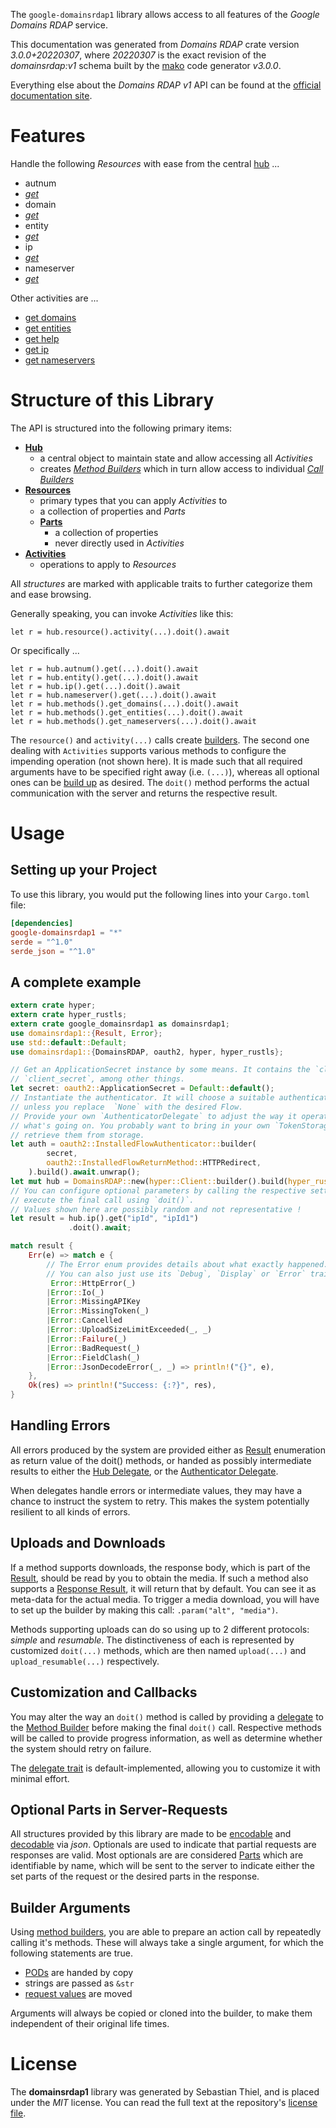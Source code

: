 <!---
DO NOT EDIT !
This file was generated automatically from 'src/mako/api/README.md.mako'
DO NOT EDIT !
-->
The `google-domainsrdap1` library allows access to all features of the *Google Domains RDAP* service.

This documentation was generated from *Domains RDAP* crate version *3.0.0+20220307*, where *20220307* is the exact revision of the *domainsrdap:v1* schema built by the [mako](http://www.makotemplates.org/) code generator *v3.0.0*.

Everything else about the *Domains RDAP* *v1* API can be found at the
[official documentation site](https://developers.google.com/domains/rdap/).
# Features

Handle the following *Resources* with ease from the central [hub](https://docs.rs/google-domainsrdap1/3.0.0+20220307/google_domainsrdap1/DomainsRDAP) ... 

* autnum
 * [*get*](https://docs.rs/google-domainsrdap1/3.0.0+20220307/google_domainsrdap1/api::AutnumGetCall)
* domain
 * [*get*](https://docs.rs/google-domainsrdap1/3.0.0+20220307/google_domainsrdap1/api::DomainGetCall)
* entity
 * [*get*](https://docs.rs/google-domainsrdap1/3.0.0+20220307/google_domainsrdap1/api::EntityGetCall)
* ip
 * [*get*](https://docs.rs/google-domainsrdap1/3.0.0+20220307/google_domainsrdap1/api::IpGetCall)
* nameserver
 * [*get*](https://docs.rs/google-domainsrdap1/3.0.0+20220307/google_domainsrdap1/api::NameserverGetCall)

Other activities are ...

* [get domains](https://docs.rs/google-domainsrdap1/3.0.0+20220307/google_domainsrdap1/api::MethodGetDomainCall)
* [get entities](https://docs.rs/google-domainsrdap1/3.0.0+20220307/google_domainsrdap1/api::MethodGetEntityCall)
* [get help](https://docs.rs/google-domainsrdap1/3.0.0+20220307/google_domainsrdap1/api::MethodGetHelpCall)
* [get ip](https://docs.rs/google-domainsrdap1/3.0.0+20220307/google_domainsrdap1/api::MethodGetIpCall)
* [get nameservers](https://docs.rs/google-domainsrdap1/3.0.0+20220307/google_domainsrdap1/api::MethodGetNameserverCall)



# Structure of this Library

The API is structured into the following primary items:

* **[Hub](https://docs.rs/google-domainsrdap1/3.0.0+20220307/google_domainsrdap1/DomainsRDAP)**
    * a central object to maintain state and allow accessing all *Activities*
    * creates [*Method Builders*](https://docs.rs/google-domainsrdap1/3.0.0+20220307/google_domainsrdap1/client::MethodsBuilder) which in turn
      allow access to individual [*Call Builders*](https://docs.rs/google-domainsrdap1/3.0.0+20220307/google_domainsrdap1/client::CallBuilder)
* **[Resources](https://docs.rs/google-domainsrdap1/3.0.0+20220307/google_domainsrdap1/client::Resource)**
    * primary types that you can apply *Activities* to
    * a collection of properties and *Parts*
    * **[Parts](https://docs.rs/google-domainsrdap1/3.0.0+20220307/google_domainsrdap1/client::Part)**
        * a collection of properties
        * never directly used in *Activities*
* **[Activities](https://docs.rs/google-domainsrdap1/3.0.0+20220307/google_domainsrdap1/client::CallBuilder)**
    * operations to apply to *Resources*

All *structures* are marked with applicable traits to further categorize them and ease browsing.

Generally speaking, you can invoke *Activities* like this:

```Rust,ignore
let r = hub.resource().activity(...).doit().await
```

Or specifically ...

```ignore
let r = hub.autnum().get(...).doit().await
let r = hub.entity().get(...).doit().await
let r = hub.ip().get(...).doit().await
let r = hub.nameserver().get(...).doit().await
let r = hub.methods().get_domains(...).doit().await
let r = hub.methods().get_entities(...).doit().await
let r = hub.methods().get_nameservers(...).doit().await
```

The `resource()` and `activity(...)` calls create [builders][builder-pattern]. The second one dealing with `Activities` 
supports various methods to configure the impending operation (not shown here). It is made such that all required arguments have to be 
specified right away (i.e. `(...)`), whereas all optional ones can be [build up][builder-pattern] as desired.
The `doit()` method performs the actual communication with the server and returns the respective result.

# Usage

## Setting up your Project

To use this library, you would put the following lines into your `Cargo.toml` file:

```toml
[dependencies]
google-domainsrdap1 = "*"
serde = "^1.0"
serde_json = "^1.0"
```

## A complete example

```Rust
extern crate hyper;
extern crate hyper_rustls;
extern crate google_domainsrdap1 as domainsrdap1;
use domainsrdap1::{Result, Error};
use std::default::Default;
use domainsrdap1::{DomainsRDAP, oauth2, hyper, hyper_rustls};

// Get an ApplicationSecret instance by some means. It contains the `client_id` and 
// `client_secret`, among other things.
let secret: oauth2::ApplicationSecret = Default::default();
// Instantiate the authenticator. It will choose a suitable authentication flow for you, 
// unless you replace  `None` with the desired Flow.
// Provide your own `AuthenticatorDelegate` to adjust the way it operates and get feedback about 
// what's going on. You probably want to bring in your own `TokenStorage` to persist tokens and
// retrieve them from storage.
let auth = oauth2::InstalledFlowAuthenticator::builder(
        secret,
        oauth2::InstalledFlowReturnMethod::HTTPRedirect,
    ).build().await.unwrap();
let mut hub = DomainsRDAP::new(hyper::Client::builder().build(hyper_rustls::HttpsConnector::with_native_roots()), auth);
// You can configure optional parameters by calling the respective setters at will, and
// execute the final call using `doit()`.
// Values shown here are possibly random and not representative !
let result = hub.ip().get("ipId", "ipId1")
             .doit().await;

match result {
    Err(e) => match e {
        // The Error enum provides details about what exactly happened.
        // You can also just use its `Debug`, `Display` or `Error` traits
         Error::HttpError(_)
        |Error::Io(_)
        |Error::MissingAPIKey
        |Error::MissingToken(_)
        |Error::Cancelled
        |Error::UploadSizeLimitExceeded(_, _)
        |Error::Failure(_)
        |Error::BadRequest(_)
        |Error::FieldClash(_)
        |Error::JsonDecodeError(_, _) => println!("{}", e),
    },
    Ok(res) => println!("Success: {:?}", res),
}

```
## Handling Errors

All errors produced by the system are provided either as [Result](https://docs.rs/google-domainsrdap1/3.0.0+20220307/google_domainsrdap1/client::Result) enumeration as return value of
the doit() methods, or handed as possibly intermediate results to either the 
[Hub Delegate](https://docs.rs/google-domainsrdap1/3.0.0+20220307/google_domainsrdap1/client::Delegate), or the [Authenticator Delegate](https://docs.rs/yup-oauth2/*/yup_oauth2/trait.AuthenticatorDelegate.html).

When delegates handle errors or intermediate values, they may have a chance to instruct the system to retry. This 
makes the system potentially resilient to all kinds of errors.

## Uploads and Downloads
If a method supports downloads, the response body, which is part of the [Result](https://docs.rs/google-domainsrdap1/3.0.0+20220307/google_domainsrdap1/client::Result), should be
read by you to obtain the media.
If such a method also supports a [Response Result](https://docs.rs/google-domainsrdap1/3.0.0+20220307/google_domainsrdap1/client::ResponseResult), it will return that by default.
You can see it as meta-data for the actual media. To trigger a media download, you will have to set up the builder by making
this call: `.param("alt", "media")`.

Methods supporting uploads can do so using up to 2 different protocols: 
*simple* and *resumable*. The distinctiveness of each is represented by customized 
`doit(...)` methods, which are then named `upload(...)` and `upload_resumable(...)` respectively.

## Customization and Callbacks

You may alter the way an `doit()` method is called by providing a [delegate](https://docs.rs/google-domainsrdap1/3.0.0+20220307/google_domainsrdap1/client::Delegate) to the 
[Method Builder](https://docs.rs/google-domainsrdap1/3.0.0+20220307/google_domainsrdap1/client::CallBuilder) before making the final `doit()` call. 
Respective methods will be called to provide progress information, as well as determine whether the system should 
retry on failure.

The [delegate trait](https://docs.rs/google-domainsrdap1/3.0.0+20220307/google_domainsrdap1/client::Delegate) is default-implemented, allowing you to customize it with minimal effort.

## Optional Parts in Server-Requests

All structures provided by this library are made to be [encodable](https://docs.rs/google-domainsrdap1/3.0.0+20220307/google_domainsrdap1/client::RequestValue) and 
[decodable](https://docs.rs/google-domainsrdap1/3.0.0+20220307/google_domainsrdap1/client::ResponseResult) via *json*. Optionals are used to indicate that partial requests are responses 
are valid.
Most optionals are are considered [Parts](https://docs.rs/google-domainsrdap1/3.0.0+20220307/google_domainsrdap1/client::Part) which are identifiable by name, which will be sent to 
the server to indicate either the set parts of the request or the desired parts in the response.

## Builder Arguments

Using [method builders](https://docs.rs/google-domainsrdap1/3.0.0+20220307/google_domainsrdap1/client::CallBuilder), you are able to prepare an action call by repeatedly calling it's methods.
These will always take a single argument, for which the following statements are true.

* [PODs][wiki-pod] are handed by copy
* strings are passed as `&str`
* [request values](https://docs.rs/google-domainsrdap1/3.0.0+20220307/google_domainsrdap1/client::RequestValue) are moved

Arguments will always be copied or cloned into the builder, to make them independent of their original life times.

[wiki-pod]: http://en.wikipedia.org/wiki/Plain_old_data_structure
[builder-pattern]: http://en.wikipedia.org/wiki/Builder_pattern
[google-go-api]: https://github.com/google/google-api-go-client

# License
The **domainsrdap1** library was generated by Sebastian Thiel, and is placed 
under the *MIT* license.
You can read the full text at the repository's [license file][repo-license].

[repo-license]: https://github.com/Byron/google-apis-rsblob/main/LICENSE.md
